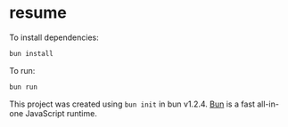 # resume

To install dependencies:

```bash
bun install
```

To run:

```bash
bun run
```

This project was created using `bun init` in bun v1.2.4. [Bun](https://bun.sh) is a fast all-in-one JavaScript runtime.
